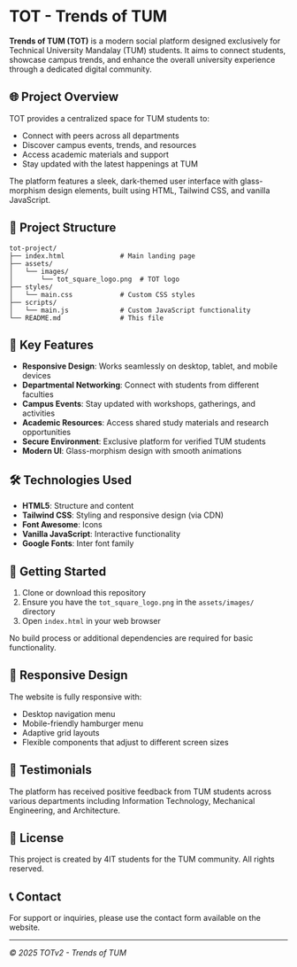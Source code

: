 # TOT - Trends of TUM

**Trends of TUM (TOT)** is a modern social platform designed exclusively for Technical University Mandalay (TUM) students. It aims to connect students, showcase campus trends, and enhance the overall university experience through a dedicated digital community.

## 🌐 Project Overview

TOT provides a centralized space for TUM students to:
- Connect with peers across all departments
- Discover campus events, trends, and resources
- Access academic materials and support
- Stay updated with the latest happenings at TUM

The platform features a sleek, dark-themed user interface with glass-morphism design elements, built using HTML, Tailwind CSS, and vanilla JavaScript.

## 📁 Project Structure

```
tot-project/
├── index.html              # Main landing page
├── assets/
│   └── images/
│       └── tot_square_logo.png  # TOT logo
├── styles/
│   └── main.css            # Custom CSS styles
├── scripts/
│   └── main.js             # Custom JavaScript functionality
└── README.md               # This file
```

## 🎨 Key Features

- **Responsive Design**: Works seamlessly on desktop, tablet, and mobile devices
- **Departmental Networking**: Connect with students from different faculties
- **Campus Events**: Stay updated with workshops, gatherings, and activities
- **Academic Resources**: Access shared study materials and research opportunities
- **Secure Environment**: Exclusive platform for verified TUM students
- **Modern UI**: Glass-morphism design with smooth animations

## 🛠️ Technologies Used

- **HTML5**: Structure and content
- **Tailwind CSS**: Styling and responsive design (via CDN)
- **Font Awesome**: Icons
- **Vanilla JavaScript**: Interactive functionality
- **Google Fonts**: Inter font family

## 🚀 Getting Started

1. Clone or download this repository
2. Ensure you have the `tot_square_logo.png` in the `assets/images/` directory
3. Open `index.html` in your web browser

No build process or additional dependencies are required for basic functionality.

## 📱 Responsive Design

The website is fully responsive with:
- Desktop navigation menu
- Mobile-friendly hamburger menu
- Adaptive grid layouts
- Flexible components that adjust to different screen sizes

## 👥 Testimonials

The platform has received positive feedback from TUM students across various departments including Information Technology, Mechanical Engineering, and Architecture.

## 📄 License

This project is created by 4IT students for the TUM community. All rights reserved.

## 📞 Contact

For support or inquiries, please use the contact form available on the website.

---

*© 2025 TOTv2 - Trends of TUM*